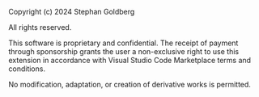 Copyright (c) 2024 Stephan Goldberg

All rights reserved.

This software is proprietary and confidential.
The receipt of payment through sponsorship grants the user a non-exclusive right 
to use this extension in accordance with Visual Studio Code Marketplace terms 
and conditions.

No modification, adaptation, or creation of derivative works is permitted.